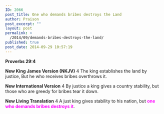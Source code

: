 ```yaml
---
ID: 2066
post_title: One who demands bribes destroys the Land
author: Praison
post_excerpt: ""
layout: post
permalink: >
  /2014/09/demands-bribes-destroys-the-land/
published: true
post_date: 2014-09-29 10:57:19
---
```

<strong>Proverbs 29:4</strong>

<strong>New King James Version (NKJV)</strong>
4 The king establishes the land by justice,
But he who receives bribes overthrows it.

<strong>New International Version</strong>
4 By justice a king gives a country stability, but those who are greedy for bribes tear it down.

<strong>New Living Translation</strong>
4 A just king gives stability to his nation, but <span style="color: #ff00ff;"><strong>one who demands bribes destroys it</strong></span>.
